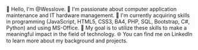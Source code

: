 👋 Hello, I'm @Wesslove.
👀 I'm passionate about computer application maintenance and IT hardware management.
🌱 I'm currently acquiring skills in programming (JavaScript, HTML5, CSS3, BA4, PHP, SQL, Bootstrap, C#, Python) and using MS-Office.
💼 My goal is to utilize these skills to make a meaningful impact in the field of technology.
🌐 You can find me on LinkedIn to learn more about my background and projects.
<!---
Wesslove/Wesslove is a ✨ special ✨ repository because its `README.md` (this file) appears on your GitHub profile.
You can click the Preview link to take a look at your changes.
--->
